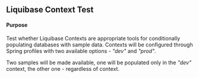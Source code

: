 ## Liquibase Context Test

#### Purpose

Test whether Liquibase Contexts are appropriate tools for conditionally populating databases with sample data.
Contexts will be configured through Spring profiles with two available options - _"dev"_ and _"prod"_.

Two samples will be made available, one will be populated only in the _"dev"_ context, the other one - regardless of context.